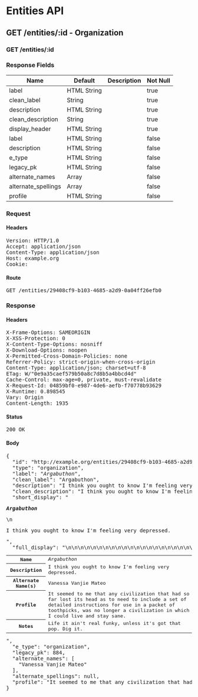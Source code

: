 # Entities API



## GET /entities/:id - Organization

### GET /entities/:id

### Response Fields

| Name | Default | Description | Not Null |
|------|---------|-------------|----------|
| label | HTML String |  | true |
| clean_label | String |  | true |
| description | HTML String |  | true |
| clean_description | String |  | true |
| display_header | HTML String |  | true |
| label | HTML String |  | false |
| description | HTML String |  | false |
| e_type | HTML String |  | false |
| legacy_pk | HTML String |  | false |
| alternate_names | Array |  | false |
| alternate_spellings | Array |  | false |
| profile | HTML String |  | false |

### Request

#### Headers

<pre>Version: HTTP/1.0
Accept: application/json
Content-Type: application/json
Host: example.org
Cookie: </pre>

#### Route

<pre>GET /entities/29408cf9-b103-4685-a2d9-0a04ff26efb0</pre>

### Response

#### Headers

<pre>X-Frame-Options: SAMEORIGIN
X-XSS-Protection: 0
X-Content-Type-Options: nosniff
X-Download-Options: noopen
X-Permitted-Cross-Domain-Policies: none
Referrer-Policy: strict-origin-when-cross-origin
Content-Type: application/json; charset=utf-8
ETag: W/&quot;0e9a35caef579b50a8c7d8b5a4bbcd4d&quot;
Cache-Control: max-age=0, private, must-revalidate
X-Request-Id: 04859bf0-e987-4de6-aefb-f70778b93629
X-Runtime: 0.898545
Vary: Origin
Content-Length: 1935</pre>

#### Status

<pre>200 OK</pre>

#### Body

<pre>{
  "id": "http://example.org/entities/29408cf9-b103-4685-a2d9-0a04ff26efb0",
  "type": "organization",
  "label": "<i>Argabuthon</i>",
  "clean_label": "Argabuthon",
  "description": "I think you ought to know I'm feeling very depressed.",
  "clean_description": "I think you ought to know I'm feeling very depressed.",
  "short_display": "<section><p><strong><i>Argabuthon</i></strong></p>\n<p>I think you ought to know I'm feeling very depressed.</p></section>",
  "full_display": "<table>\n<tr>\n<th scope=\"row\">Name</th>\n<td><i>Argabuthon</i></td>\n</tr>\n<tr>\n<th scope=\"row\">Description</th>\n<td>I think you ought to know I'm feeling very depressed.</td>\n</tr>\n<tr>\n<th scope=\"row\">Alternate Name(s)</th>\n<td>Vanessa Vanjie Mateo</td>\n</tr>\n<tr>\n<th scope=\"row\">Profile</th>\n<td>It seemed to me that any civilization that had so far lost its head as to need to include a set of detailed instructions for use in a packet of toothpicks, was no longer a civilization in which I could live and stay sane.</td>\n</tr>\n<tr>\n<th scope=\"row\">Notes</th>\n<td>Life it ain't real funky, unless it's got that pop. Dig it.</td>\n</tr>\n</table>",
  "e_type": "organization",
  "legacy_pk": 884,
  "alternate_names": [
    "Vanessa Vanjie Mateo"
  ],
  "alternate_spellings": null,
  "profile": "It seemed to me that any civilization that had so far lost its head as to need to include a set of detailed instructions for use in a packet of toothpicks, was no longer a civilization in which I could live and stay sane."
}</pre>
